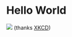 # Hello World

![](https://imgs.xkcd.com/comics/server_attention_span.png)
(thanks [XKCD](https://xkcd.com/869/))
